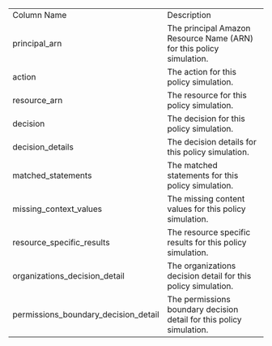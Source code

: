 <table>
	<tr><td>Column Name</td><td>Description</td></tr>
	<tr><td>principal_arn</td><td>The principal Amazon Resource Name (ARN) for this policy simulation.</td></tr>
	<tr><td>action</td><td>The action for this policy simulation.</td></tr>
	<tr><td>resource_arn</td><td>The resource for this policy simulation.</td></tr>
	<tr><td>decision</td><td>The decision for this policy simulation.</td></tr>
	<tr><td>decision_details</td><td>The decision details for this policy simulation.</td></tr>
	<tr><td>matched_statements</td><td>The matched statements for this policy simulation.</td></tr>
	<tr><td>missing_context_values</td><td>The missing content values for this policy simulation.</td></tr>
	<tr><td>resource_specific_results</td><td>The resource specific results for this policy simulation.</td></tr>
	<tr><td>organizations_decision_detail</td><td>The organizations decision detail for this policy simulation.</td></tr>
	<tr><td>permissions_boundary_decision_detail</td><td>The permissions boundary decision detail for this policy simulation.</td></tr>
</table>